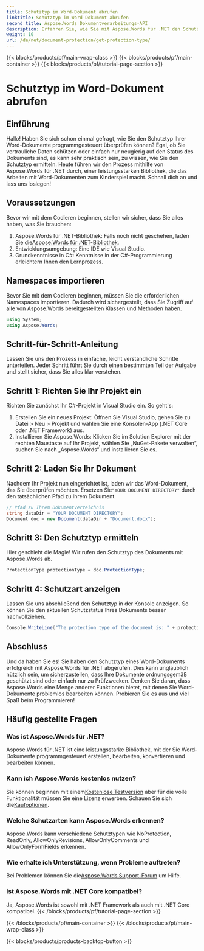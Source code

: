 ```yaml
---
title: Schutztyp im Word-Dokument abrufen
linktitle: Schutztyp im Word-Dokument abrufen
second_title: Aspose.Words Dokumentverarbeitungs-API
description: Erfahren Sie, wie Sie mit Aspose.Words für .NET den Schutztyp von Word-Dokumenten überprüfen. Schritt-für-Schritt-Anleitung, Codebeispiele und FAQs inklusive.
weight: 10
url: /de/net/document-protection/get-protection-type/
---
```


{{< blocks/products/pf/main-wrap-class >}}
{{< blocks/products/pf/main-container >}}
{{< blocks/products/pf/tutorial-page-section >}}

# Schutztyp im Word-Dokument abrufen

## Einführung

Hallo! Haben Sie sich schon einmal gefragt, wie Sie den Schutztyp Ihrer Word-Dokumente programmgesteuert überprüfen können? Egal, ob Sie vertrauliche Daten schützen oder einfach nur neugierig auf den Status des Dokuments sind, es kann sehr praktisch sein, zu wissen, wie Sie den Schutztyp ermitteln. Heute führen wir den Prozess mithilfe von Aspose.Words für .NET durch, einer leistungsstarken Bibliothek, die das Arbeiten mit Word-Dokumenten zum Kinderspiel macht. Schnall dich an und lass uns loslegen!

## Voraussetzungen

Bevor wir mit dem Codieren beginnen, stellen wir sicher, dass Sie alles haben, was Sie brauchen:

1. Aspose.Words für .NET-Bibliothek: Falls noch nicht geschehen, laden Sie die[Aspose.Words für .NET-Bibliothek](https://releases.aspose.com/words/net/).
2. Entwicklungsumgebung: Eine IDE wie Visual Studio.
3. Grundkenntnisse in C#: Kenntnisse in der C#-Programmierung erleichtern Ihnen den Lernprozess.

## Namespaces importieren

Bevor Sie mit dem Codieren beginnen, müssen Sie die erforderlichen Namespaces importieren. Dadurch wird sichergestellt, dass Sie Zugriff auf alle von Aspose.Words bereitgestellten Klassen und Methoden haben.

```csharp
using System;
using Aspose.Words;
```

## Schritt-für-Schritt-Anleitung

Lassen Sie uns den Prozess in einfache, leicht verständliche Schritte unterteilen. Jeder Schritt führt Sie durch einen bestimmten Teil der Aufgabe und stellt sicher, dass Sie alles klar verstehen.

## Schritt 1: Richten Sie Ihr Projekt ein

Richten Sie zunächst Ihr C#-Projekt in Visual Studio ein. So geht's:

1. Erstellen Sie ein neues Projekt: Öffnen Sie Visual Studio, gehen Sie zu Datei > Neu > Projekt und wählen Sie eine Konsolen-App (.NET Core oder .NET Framework) aus.
2. Installieren Sie Aspose.Words: Klicken Sie im Solution Explorer mit der rechten Maustaste auf Ihr Projekt, wählen Sie „NuGet-Pakete verwalten“, suchen Sie nach „Aspose.Words“ und installieren Sie es.

## Schritt 2: Laden Sie Ihr Dokument

Nachdem Ihr Projekt nun eingerichtet ist, laden wir das Word-Dokument, das Sie überprüfen möchten. Ersetzen Sie`"YOUR DOCUMENT DIRECTORY"` durch den tatsächlichen Pfad zu Ihrem Dokument.

```csharp
// Pfad zu Ihrem Dokumentverzeichnis
string dataDir = "YOUR DOCUMENT DIRECTORY";
Document doc = new Document(dataDir + "Document.docx");
```

## Schritt 3: Den Schutztyp ermitteln

Hier geschieht die Magie! Wir rufen den Schutztyp des Dokuments mit Aspose.Words ab.

```csharp
ProtectionType protectionType = doc.ProtectionType;
```

## Schritt 4: Schutzart anzeigen

Lassen Sie uns abschließend den Schutztyp in der Konsole anzeigen. So können Sie den aktuellen Schutzstatus Ihres Dokuments besser nachvollziehen.

```csharp
Console.WriteLine("The protection type of the document is: " + protectionType);
```

## Abschluss

Und da haben Sie es! Sie haben den Schutztyp eines Word-Dokuments erfolgreich mit Aspose.Words für .NET abgerufen. Dies kann unglaublich nützlich sein, um sicherzustellen, dass Ihre Dokumente ordnungsgemäß geschützt sind oder einfach nur zu Prüfzwecken. Denken Sie daran, dass Aspose.Words eine Menge anderer Funktionen bietet, mit denen Sie Word-Dokumente problemlos bearbeiten können. Probieren Sie es aus und viel Spaß beim Programmieren!

## Häufig gestellte Fragen

### Was ist Aspose.Words für .NET?
Aspose.Words für .NET ist eine leistungsstarke Bibliothek, mit der Sie Word-Dokumente programmgesteuert erstellen, bearbeiten, konvertieren und bearbeiten können.

### Kann ich Aspose.Words kostenlos nutzen?
 Sie können beginnen mit einem[Kostenlose Testversion](https://releases.aspose.com/) aber für die volle Funktionalität müssen Sie eine Lizenz erwerben. Schauen Sie sich die[Kaufoptionen](https://purchase.aspose.com/buy).

### Welche Schutzarten kann Aspose.Words erkennen?
Aspose.Words kann verschiedene Schutztypen wie NoProtection, ReadOnly, AllowOnlyRevisions, AllowOnlyComments und AllowOnlyFormFields erkennen.

### Wie erhalte ich Unterstützung, wenn Probleme auftreten?
 Bei Problemen können Sie die[Aspose.Words Support-Forum](https://forum.aspose.com/c/words/8) um Hilfe.

### Ist Aspose.Words mit .NET Core kompatibel?
Ja, Aspose.Words ist sowohl mit .NET Framework als auch mit .NET Core kompatibel.
{{< /blocks/products/pf/tutorial-page-section >}}

{{< /blocks/products/pf/main-container >}}
{{< /blocks/products/pf/main-wrap-class >}}

{{< blocks/products/products-backtop-button >}}
